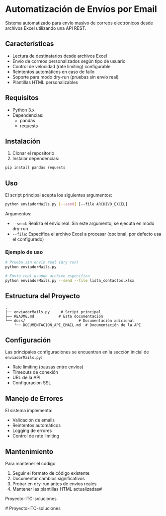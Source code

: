 # Automatización de Envíos por Email

Sistema automatizado para envío masivo de correos electrónicos desde archivos Excel utilizando una API REST.

## Características

- Lectura de destinatarios desde archivos Excel
- Envío de correos personalizados según tipo de usuario
- Control de velocidad (rate limiting) configurable
- Reintentos automáticos en caso de fallo
- Soporte para modo dry-run (pruebas sin envío real)
- Plantillas HTML personalizables

## Requisitos

- Python 3.x
- Dependencias:
  - pandas
  - requests

## Instalación

1. Clonar el repositorio
2. Instalar dependencias:
```bash
pip install pandas requests
```

## Uso

El script principal acepta los siguientes argumentos:

```bash
python enviadorMails.py [--send] [--file ARCHIVO_EXCEL]
```

Argumentos:
- `--send`: Realiza el envío real. Sin este argumento, se ejecuta en modo dry-run
- `--file`: Especifica el archivo Excel a procesar (opcional, por defecto usa el configurado)

### Ejemplo de uso

```bash
# Prueba sin envío real (dry run)
python enviadorMails.py

# Envío real usando archivo específico
python enviadorMails.py --send --file lista_contactos.xlsx
```

## Estructura del Proyecto

```
.
├── enviadorMails.py     # Script principal
├── README.md           # Esta documentación
└── docs/                        # Documentación adicional
    └── DOCUMENTACION_API_EMAIL.md  # Documentación de la API
```

## Configuración

Las principales configuraciones se encuentran en la sección inicial de `enviadorMails.py`:

- Rate limiting (pausas entre envíos)
- Timeouts de conexión
- URL de la API
- Configuración SSL

## Manejo de Errores

El sistema implementa:
- Validación de emails
- Reintentos automáticos
- Logging de errores
- Control de rate limiting

## Mantenimiento

Para mantener el código:
1. Seguir el formato de código existente
2. Documentar cambios significativos
3. Probar en dry-run antes de envíos reales
4. Mantener las plantillas HTML actualizadas#

Proyecto-ITC-soluciones

#   P r o y e c t o - I T C - s o l u c i o n e s  
 